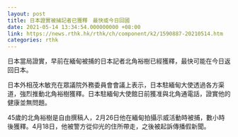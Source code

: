 ```yaml
---
layout: post
title: 日本證實被捕記者已獲釋　最快或今日回國
date: 2021-05-14 13:34:54.000000000 +08:00
link: https://news.rthk.hk/rthk/ch/component/k2/1590887-20210514.htm
categories: rthk
---
```


日本當局證實，早前在緬甸被捕的日本記者北角裕樹已經獲釋，最快可能在今日返回日本。

日本外相茂木敏充在眾議院外務委員會會議上表示，日本駐緬甸大使透過各方渠道，強烈推動北角裕樹獲釋。日本駐緬甸大使館日前獲准與北角通電話，證實他的健康並無問題。

45歲的北角裕樹是自由撰稿人，2月26日他在緬甸拍攝示威活動時被捕，數小時後獲釋。4月18日，他被警方從仰光的住所帶走，之後被起訴傳播假新聞。
